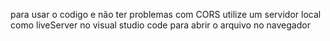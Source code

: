 para usar o codigo e não ter problemas com CORS utilize um servidor local como liveServer no visual studio code para abrir o arquivo no navegador
